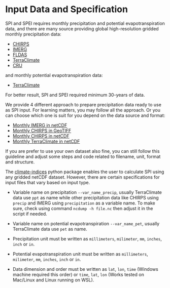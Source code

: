 # Input Data and Specification

SPI and SPEI requires monthly precipitation and potential evapotranspiration data, and there are many source providing global high-resolution gridded monthly precipitation data:

* [CHIRPS](https://chc.ucsb.edu/data/chirps)
* [IMERG](https://disc.gsfc.nasa.gov/datasets/GPM_3IMERGM_06/summary?keywords=IMERG)
* [FLDAS](https://disc.gsfc.nasa.gov/datasets/FLDAS_NOAH01_C_GL_M_001/summary?keywords=FLDAS)
* [TerraClimate](https://data.nkn.uidaho.edu/dataset/monthly-climate-and-climatic-water-balance-global-terrestrial-surfaces-1958-2015)
* [CRU](https://catalogue.ceda.ac.uk/uuid/89e1e34ec3554dc98594a5732622bce9)

and monthly potential evapotranspiration data:

* [TerraClimate](https://data.nkn.uidaho.edu/dataset/monthly-climate-and-climatic-water-balance-global-terrestrial-surfaces-1958-2015)

For better result, SPI and SPEI required minimum 30-years of data.  

We provide 4 different approach to prepare precipitation data ready to use as SPI input. For learning matters, you may follow all the approach. Or you can choose which one is suit for you depend on the data source and format:

* [Monthly IMERG in netCDF](./monthly-imerg-netcdf/)
* [Monthly CHIRPS in GeoTIFF](./monthly-chirps-geotiff/)
* [Monthly CHIRPS in netCDF](./monthly-chirps-netcdf/)
* [Monthly TerraClimate in netCDF](./monthly-terraclimate-netcdf/)

If you are prefer to use your own dataset also fine, you can still follow this guideline and adjust some steps and code related to filename, unit, format and structure.  

The [climate-indices](https://pypi.org/project/climate-indices/) python package enables the user to calculate SPI using any gridded netCDF dataset. However, there are certain specifications for input files that vary based on input type.  

* Variable name on precipitation `--var_name_precip`, usually TerraClimate data use `ppt` as name while other precipitation data like CHIRPS using `precip` and IMERG using `precipitation` as a variable name. To make sure, check using command `ncdump -h file.nc` then adjust it in the script if needed.  

* Variable name on potential evapotranspiration `--var_name_pet`, usually TerraClimate data use `pet` as name.  

* Precipitation unit must be written as `millimeters`, `milimeter`, `mm`, `inches`, `inch` or `in`.  

* Potential evapotranspiration unit must be written as `millimeters`, `milimeter`, `mm`, `inches`, `inch` or `in`.  

* Data dimension and order must be written as `lat`, `lon`, `time` (Windows machine required this order) or `time`, `lat`, `lon` (Works tested on Mac/Linux and Linux running on WSL).  